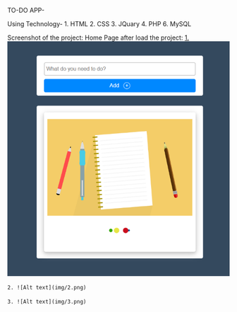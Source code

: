 TO-DO APP-

Using Technology-
    1. HTML
    2. CSS
    3. JQuary
    4. PHP
    6. MySQL


Screenshot of the project:
    Home Page after load the project: 
[    1. ![Alt text](img/1.png)](https://github.com/rakib-utsho/To-Do-list-PHP/blob/1c0b307d124ecc7cbe2ebc402e7698a3800455f2/img/1.png)

    2. ![Alt text](img/2.png)

    3. ![Alt text](img/3.png)

